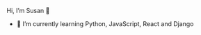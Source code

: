 Hi, I’m Susan 👋
- 🌱 I’m currently learning Python, JavaScript, React and Django 

<!---
susannmwu/susannmwu is a ✨ special ✨ repository because its `README.md` (this file) appears on your GitHub profile.
You can click the Preview link to take a look at your changes.
--->
